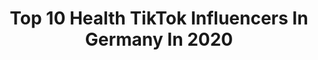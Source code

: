 ---
title: Top 10 Health TikTok Influencers In Germany In 2020
description: >-
  Find top health TikTok influencers in Germany in 2020. Most popular hashtags: #salat #muttertag #sunset #coffee.
platform: TikTok
profiles:
  - username: "esra.elbasan"
    fullname: >-
      Esra.Elbasan
    location: "Germany"
    followers: 4432
    engagement: 661
    commentsToLikes: 0.041483
    id: ck80oqloojaw60j782kr35l53
    verified: false
    hashtags: "#passion, #viral, #honigmaske, #proteinshake"
  - username: "doctimo"
    fullname: >-
      Timo
    location: "Germany"
    followers: 4848
    engagement: 610
    commentsToLikes: 0.006407
    id: ck9dtqa5ed5wg0j78k5zjct8g
    verified: false
    hashtags: "#grab, #bellaciao, #slowmo, #action"
  - username: "waffle_brothers"
    fullname: >-
      Waffle Brothers
    location: "Germany"
    followers: 36276
    engagement: 1395
    commentsToLikes: 0.053858
    id: ckamvrby154400i7813g5c880
    verified: false
    hashtags: "#happy, #helftuns, #joke, #loredana"
  - username: "cooking.with.vivien"
    fullname: >-
      Vivi 
    location: "Germany"
    followers: 18305
    engagement: 1385
    commentsToLikes: 0.020348
    id: cka0nplpc0ooi0i78lz4yhzbh
    verified: false
    hashtags: "#coronavirus, #itscoronatime, #foodie, #probiertwasgeht"
  - username: "goran.j24"
    fullname: >-
      GJ_24/7 
    location: "Germany"
    followers: 10332
    engagement: 883
    commentsToLikes: 0.109670
    id: ck9c2pwlcpaot0j78hvonwq4g
    verified: false
    hashtags: "#funnymemes, #ropeworkout, #sonnenuntergang, #memes"
  - username: "justbogdana"
    fullname: >-
      Just Bogdana
    location: "Germany"
    followers: 5784
    engagement: 742
    commentsToLikes: 0.037860
    id: cka0x4n7m5i5t0i78lnikbyh9
    verified: false
    hashtags: "#ingermany, #beautyofnature, #beautyroutine, #imbored"
  - username: "ichschaffedasdiesmal"
    fullname: >-
      verpeilthochendless
    location: "Germany"
    followers: 51016
    engagement: 1830
    commentsToLikes: 0.016023
    id: cka0gu1a764e40i78p1p38hkv
    verified: false
    hashtags: "#witzig, #pancakes, #tricks, #probieren"
  - username: "heisserhunddu"
    fullname: >-
      HeisserHundDu
    location: "Germany"
    followers: 2895
    engagement: 326
    commentsToLikes: 0.052621
    id: cka0hromaagf20i78eg0ra1q2
    verified: false
    hashtags: "#eier, #aviation, #sixpackabs, #sneakers"
  - username: "beebalanzd"
    fullname: >-
      BeeBALANZD🐝💖
    location: "Germany"
    followers: 12276
    engagement: 545
    commentsToLikes: 0.028377
    id: ck81sad5vr7sy0j786du56bgv
    verified: false
    hashtags: "#schlemmerei, #minipancakes, #lecker, #kalorienz"
  - username: "healthyfood.diary"
    fullname: >-
      🥑to lose weight 🍌
    location: "Germany"
    followers: 2104
    engagement: 512
    commentsToLikes: 0.022989
    id: ckafu41je8ua60i78w73vkgzc
    verified: false
    hashtags: "#mothersday, #zucchini, #ostermontag, #salat"
---